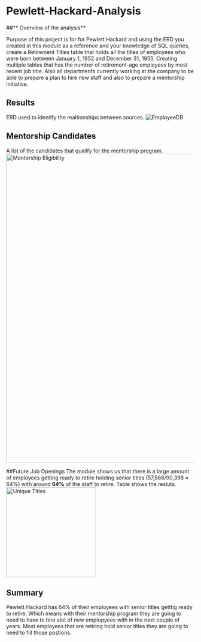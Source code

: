 # Pewlett-Hackard-Analysis
##** Overview of the analysis**

Purpose of this project is for for Pewlett Hackard and using the ERD you created in this module as a reference and your knowledge of SQL queries, create a Retirement Titles table that holds all the titles of employees who were born between January 1, 1952 and December 31, 1955. Creating multiple tables that has the number of retirement-age employees by most recent job title. Also all departments currently working at the company to be able to prepare a plan to hire new staff and also to prepare a mentorship initiative. 

## Results 
ERD used to identify the realtionships between sources. 
![EmployeeDB](https://user-images.githubusercontent.com/88943257/155822220-bd924aaa-4600-43ec-81d9-770190b6b91b.png)

## Mentorship Candidates
A list of the candidates that qualify for the mentorship program. 
<img width="824" alt="Mentorship Eligibility" src="https://user-images.githubusercontent.com/88943257/155822643-56f3557d-bcb2-46b7-9e6b-6cb998ae98c2.png">

##Future Job Openings 
The module shows us that there is a large amount of employees getting ready to retire holding senior titles (57,668/90,398 = 64%) with around **64%** of the staff to retire. Table shows the resluts.
<img width="240" alt="Unique Titles" src="https://user-images.githubusercontent.com/88943257/155853960-97296a12-b480-43be-bceb-da699e8d8901.png">

## Summary
Pewlett Hackard has 64% of their employees with senior titles getttig ready to retire. Which means with their mentorship program they are going to need to have to hire alot of new emplopyees with in the next couple of years. Most employees that are retiring hold senior titles they are going to need to fill those postions. 
